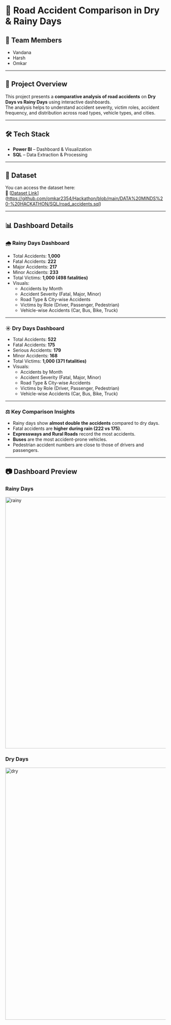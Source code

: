 # 🚗 Road Accident Comparison in Dry & Rainy Days  

## 👥 Team Members  
- Vandana  
- Harsh  
- Omkar  

---

## 📌 Project Overview  
This project presents a **comparative analysis of road accidents** on **Dry Days vs Rainy Days** using interactive dashboards.  
The analysis helps to understand accident severity, victim roles, accident frequency, and distribution across road types, vehicle types, and cities.  

---

## 🛠️ Tech Stack  
- **Power BI** – Dashboard & Visualization  
- **SQL** – Data Extraction & Processing  

---

## 📂 Dataset  
You can access the dataset here:  
🔗 [[Dataset Link](#)](https://github.com/omkar2354/Hackathon/blob/main/DATA%20MINDS%20-%20HACKATHON/SQL/road_accidents.sql)  

---

## 📊 Dashboard Details  

### 🌧️ Rainy Days Dashboard  
- Total Accidents: **1,000**  
- Fatal Accidents: **222**  
- Major Accidents: **217**  
- Minor Accidents: **233**  
- Total Victims: **1,000 (498 fatalities)**  
- Visuals:  
  - Accidents by Month  
  - Accident Severity (Fatal, Major, Minor)  
  - Road Type & City-wise Accidents  
  - Victims by Role (Driver, Passenger, Pedestrian)  
  - Vehicle-wise Accidents (Car, Bus, Bike, Truck)  

---

### ☀️ Dry Days Dashboard  
- Total Accidents: **522**  
- Fatal Accidents: **175**  
- Serious Accidents: **179**  
- Minor Accidents: **168**  
- Total Victims: **1,000 (371 fatalities)**  
- Visuals:  
  - Accidents by Month  
  - Accident Severity (Fatal, Major, Minor)  
  - Road Type & City-wise Accidents  
  - Victims by Role (Driver, Passenger, Pedestrian)  
  - Vehicle-wise Accidents (Car, Bus, Bike, Truck)  

---

### ⚖️ Key Comparison Insights  
- Rainy days show **almost double the accidents** compared to dry days.  
- Fatal accidents are **higher during rain (222 vs 175)**.  
- **Expressways and Rural Roads** record the most accidents.  
- **Buses** are the most accident-prone vehicles.  
- Pedestrian accident numbers are close to those of drivers and passengers.  

---

## 📷 Dashboard Preview  
### Rainy Days  
<img width="1325" height="787" alt="rainy" src="https://github.com/user-attachments/assets/8bf19f8a-15eb-453b-9fbb-6bd0562cab26" />



### Dry Days  
<img width="1328" height="789" alt="dry" src="https://github.com/user-attachments/assets/2cddada3-fff0-4447-ae9b-8e8ce261c2e9" />


